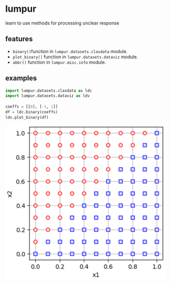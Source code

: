 # lumpur
learn to use methods for processing unclear response


## features
+ `binary()`function in `lumpur.datasets.clasdata` module.
+ `plot_binary()` function in `lumpur.datasets.dataviz` module.
+ `abbr()` function in `lumpur.misc.info` module.


## examples
```py
import lumpur.datasets.clasdata as ldc
import lumpur.datasets.dataviz as ldv

coeffs = [[0], [-1, 1]]
df = ldc.binary(coeffs)
ldv.plot_binary(df)
```
![](docs/images/dataviz_linear.png)
